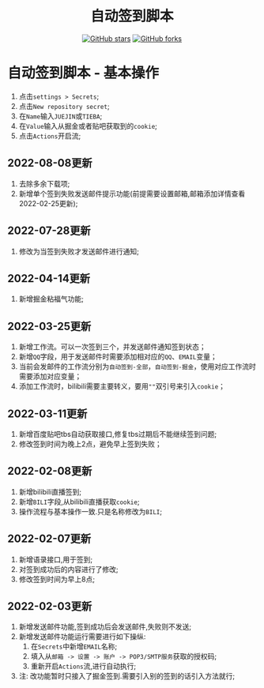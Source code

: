 <div align="center">
<h1 align="center">自动签到脚本</h1>

[![GitHub stars](https://img.shields.io/github/stars/xiaohuanxiong0985/autocheckin?style=flat-square)](https://github.com/xiaohuanxiong0985/autocheckin/stargazers)
[![GitHub forks](https://img.shields.io/github/forks/xiaohuanxiong0985/autocheckin?style=flat-square)](https://github.com/xiaohuanxiong0985/autocheckin/network)

</div>

# 自动签到脚本 - 基本操作

1.  点击`settings > Secrets`;
2.  点击`New repository secret`;
3.  在`Name`输入`JUEJIN`或`TIEBA`;
4.  在`Value`输入从掘金或者贴吧获取到的`cookie`;
5.  点击`Actions`开启流;

##  2022-08-08更新
1.  去除多余下载项;
2.  新增单个签到失败发送邮件提示功能(前提需要设置邮箱,邮箱添加详情查看2022-02-25更新);

##  2022-07-28更新
1.  修改为当签到失败才发送邮件进行通知;

##  2022-04-14更新
1.  新增掘金粘福气功能;

##  2022-03-25更新
1.  新增工作流。可以一次签到三个，并发送邮件通知签到状态；
2.  新增`QQ`字段，用于发送邮件时需要添加相对应的`QQ`、`EMAIL`变量；
4.  当前会发邮件的工作流分别为`自动签到-全部`，`自动签到-掘金`，使用对应工作流时需要添加对应变量；
3.  添加工作流时，bilibili需要主要转义，要用`""`双引号来引入`cookie`；

##  2022-03-11更新
1.  新增百度贴吧tbs自动获取接口,修复tbs过期后不能继续签到问题;
2.  修改签到时间为晚上2点，避免早上签到失败；

##  2022-02-08更新

1.  新增bilibili直播签到;
2.  新增`BILI`字段,从bilibili直播获取`cookie`;
3.  操作流程与基本操作一致.只是名称修改为`BILI`;

##  2022-02-07更新

1.  新增语录接口,用于签到;
2.  对签到成功后的内容进行了修改;
3.  修改签到时间为早上8点;

##  2022-02-03更新

1.  新增发送邮件功能,签到成功后会发送邮件,失败则不发送;
2.  新增发送邮件功能运行需要进行如下操纵:
    1.  在`Secrets`中新增`EMAIL`名称;
    2.  填入从`邮箱 -> 设置 -> 账户 -> POP3/SMTP服务`获取的授权码;
    3.  重新开启`Actions`流,进行自动执行;
3.  注: 改功能暂时只接入了掘金签到.需要引入别的签到的话引入方法就行;
